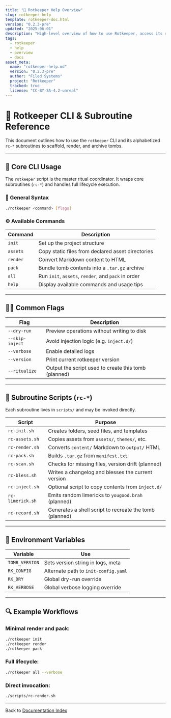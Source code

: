 ```yaml
---
title: "📘 Rotkeeper Help Overview"
slug: rotkeeper-help
template: rotkeeper-doc.html
version: "0.2.3-pre"
updated: "2025-06-01"
description: "High-level overview of how to use Rotkeeper, access its rituals, and understand the static site structure."
tags:
  - rotkeeper
  - help
  - overview
  - docs
asset_meta:
  name: "rotkeeper-help.md"
  version: "0.2.3-pre"
  author: "Filed Systems"
  project: "Rotkeeper"
  tracked: true
  license: "CC-BY-SA-4.2-unreal"
---
```


# 📜 Rotkeeper CLI & Subroutine Reference

This document outlines how to use the `rotkeeper` CLI and its alphabetized `rc-*` subroutines to scaffold, render, and archive tombs.

---

## 🧰 Core CLI Usage

The `rotkeeper` script is the master ritual coordinator. It wraps core subroutines (`rc-*`) and handles full lifecycle execution.

### 🔧 General Syntax

```bash
./rotkeeper <command> [flags]
```

### ⚙️ Available Commands

| Command | Description |
|---------|-------------|
| `init` | Set up the project structure |
| `assets` | Copy static files from declared asset directories |
| `render` | Convert Markdown content to HTML |
| `pack` | Bundle tomb contents into a `.tar.gz` archive |
| `all` | Run `init`, `assets`, `render`, and `pack` in order |
| `help` | Display available commands and usage tips |

---

## 🏴‍☠️ Common Flags

| Flag | Description |
|------|-------------|
| `--dry-run` | Preview operations without writing to disk |
| `--skip-inject` | Avoid injection logic (e.g. `inject.d/`) |
| `--verbose` | Enable detailed logs |
| `--version` | Print current rotkeeper version |
| `--ritualize` | Output the script used to create this tomb (planned) |

---

## 🧩 Subroutine Scripts (`rc-*`)

Each subroutine lives in `scripts/` and may be invoked directly.

| Script | Purpose |
|--------|---------|
| `rc-init.sh` | Creates folders, seed files, and templates |
| `rc-assets.sh` | Copies assets from `assets/`, `themes/`, etc. |
| `rc-render.sh` | Converts `content/` Markdown to `output/` HTML |
| `rc-pack.sh` | Builds `.tar.gz` from `manifest.txt` |
| `rc-scan.sh` | Checks for missing files, version drift (planned) |
| `rc-bless.sh` | Writes a changelog and blesses the current version |
| `rc-inject.sh` | Optional script to copy contents from `inject.d/` |
| `rc-limerick.sh` | Emits random limericks to `yougood.brah` (planned) |
| `rc-record.sh` | Generates a shell script to recreate the tomb (planned) |

---

## 🧠 Environment Variables

| Variable | Use |
|----------|-----|
| `TOMB_VERSION` | Sets version string in logs, meta |
| `RK_CONFIG` | Alternate path to `init-config.yaml` |
| `RK_DRY` | Global dry-run override |
| `RK_VERBOSE` | Global verbose logging override |

---

## 🔍 Example Workflows

### Minimal render and pack:

```bash
./rotkeeper init
./rotkeeper render
./rotkeeper pack
```

### Full lifecycle:

```bash
./rotkeeper all --verbose
```

### Direct invocation:

```bash
./scripts/rc-render.sh
```

---

Back to [Documentation Index](index.md)

<!--
LIMERICK

The keeper accepts your command,
And echoes them back, ghostly and bland.
Each subroutine call
Just rewrites it all—
By entropy’s deeply chilled hand.

SORA PROMPT

"a monochrome terminal with glowing command-line invocations, each input summoning faded subroutines, cold static and flickering glyphs around them"
-->
